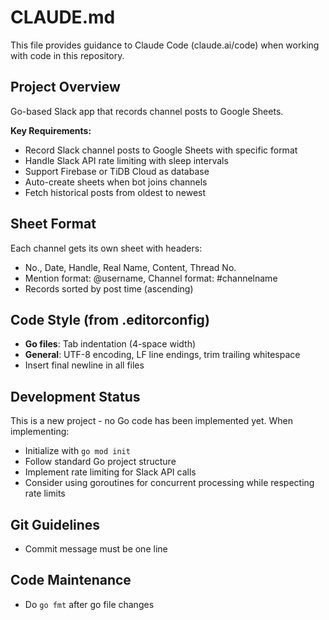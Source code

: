 # CLAUDE.md

This file provides guidance to Claude Code (claude.ai/code) when working with code in this repository.

## Project Overview
Go-based Slack app that records channel posts to Google Sheets.

**Key Requirements:**
- Record Slack channel posts to Google Sheets with specific format
- Handle Slack API rate limiting with sleep intervals
- Support Firebase or TiDB Cloud as database
- Auto-create sheets when bot joins channels
- Fetch historical posts from oldest to newest

## Sheet Format
Each channel gets its own sheet with headers:
- No., Date, Handle, Real Name, Content, Thread No.
- Mention format: @username, Channel format: #channelname
- Records sorted by post time (ascending)

## Code Style (from .editorconfig)
- **Go files**: Tab indentation (4-space width)
- **General**: UTF-8 encoding, LF line endings, trim trailing whitespace
- Insert final newline in all files

## Development Status
This is a new project - no Go code has been implemented yet. When implementing:
- Initialize with `go mod init`
- Follow standard Go project structure
- Implement rate limiting for Slack API calls
- Consider using goroutines for concurrent processing while respecting rate limits

## Git Guidelines
- Commit message must be one line

## Code Maintenance
- Do `go fmt` after go file changes
